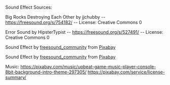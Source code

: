 

Sound Effect Sources:

Big Rocks Destroying Each Other by jjchubby -- https://freesound.org/s/754182/ -- License: Creative Commons 0

Error Sound by HipsterTypist -- https://freesound.org/s/527491/ -- License: Creative Commons 0

Sound Effect by <a href="https://pixabay.com/users/freesound_community-46691455/?utm_source=link-attribution&utm_medium=referral&utm_campaign=music&utm_content=92413">freesound_community</a> from <a href="https://pixabay.com//?utm_source=link-attribution&utm_medium=referral&utm_campaign=music&utm_content=92413">Pixabay</a>

Sound Effect by <a href="https://pixabay.com/users/freesound_community-46691455/?utm_source=link-attribution&utm_medium=referral&utm_campaign=music&utm_content=14839">freesound_community</a> from <a href="https://pixabay.com//?utm_source=link-attribution&utm_medium=referral&utm_campaign=music&utm_content=14839">Pixabay</a>

Music:
https://pixabay.com/music/upbeat-game-music-player-console-8bit-background-intro-theme-297305/
https://pixabay.com/service/license-summary/
